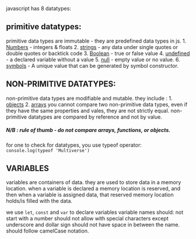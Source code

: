 javascript has 8 datatypes:
## primitive datatypes: 
primitive data types are immutable - they are predefined data types in js.
    1. [Numbers](./numbers.md) - integers & floats
    2. [strings](./strings.md) - any data under single quotes or double quotes or backtick code
    3. [Boolean](./boolean.md) - true or false value
    4. [undefined](./undefined.md) - a declared variable without a value
    5. [null](./null.md) - empty value or no value.
    6. [symbols](./symbols.md) - A unique value that can be generated by symbol constructor.
## NON-PRIMITIVE DATATYPES:
non-primitive data types are modifiable and mutable.
they include :
    1. [objects](./objects.md)
    2. [arrays](./arrays.md)
you cannot compare two non-primitive data types, even if they have the same properties and vales, they are not strictly equal. non-primitive datatypes are compared by reference and not by value.
##### N/B : rule of thumb - do not compare arrays, functions, or objects.

for one to check for datatypes, you use typeof operator:
    `console.log(typeof 'Multiverse')`

## VARIABLES
variables are containers of data.
they are used to store data in a memory location.
when a variable is declared a memory location is reserved, and then when a variable is assigned data, that reserved memory location holds/is filled with the data.

we use `let`, `const` and `var` to declare variables
variable names should:
    not start with a number
    should not allow with special characters except underscore and dollar sign
    should not have space in between the name.
    should follow camelCase notation.